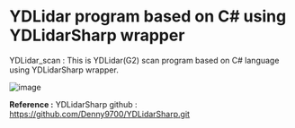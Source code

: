 # YDLidar program based on C# using YDLidarSharp wrapper

YDLidar_scan : This is YDLidar(G2) scan program based on C# language using YDLidarSharp wrapper.


![image](https://user-images.githubusercontent.com/37968684/137840341-4709b734-6dfd-4ec2-ae80-095641ddd5bd.png)

**Reference :**
YDLidarSharp github : https://github.com/Denny9700/YDLidarSharp.git
